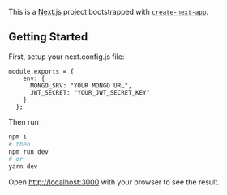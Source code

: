 This is a [Next.js](https://nextjs.org/) project bootstrapped with [`create-next-app`](https://github.com/vercel/next.js/tree/canary/packages/create-next-app).

## Getting Started

First, setup your next.config.js file:
```
module.exports = {
    env: {
      MONGO_SRV: "YOUR MONGO URL",
      JWT_SECRET: "YOUR_JWT_SECRET_KEY"
    }
  };
  ```
Then run 
```bash
npm i
# then
npm run dev
# or
yarn dev
```

Open [http://localhost:3000](http://localhost:3000) with your browser to see the result.
